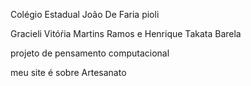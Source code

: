 Colégio Estadual João De Faria pioli 

Gracieli Vitóŕia Martins Ramos e Henrique Takata Barela

projeto de pensamento computacional

meu site é sobre Artesanato 
